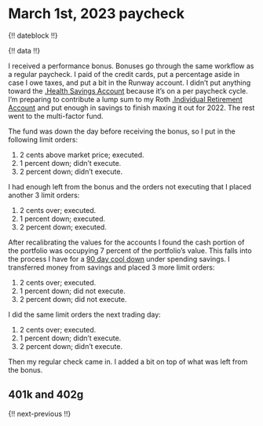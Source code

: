 # March 1st, 2023 paycheck

{!! dateblock !!}

{!! data !!}

I received a performance bonus. Bonuses go through the same workflow as a regular paycheck. I paid of the credit cards, put a percentage aside in case I owe taxes, and put a bit in the Runway account. I didn’t put anything toward the [.Health Savings Account](HSA) because it’s on a per paycheck cycle. I’m preparing to contribute a lump sum to my Roth [.Individual Retirement Account](IRA) and put enough in savings to finish maxing it out for 2022. The rest went to the multi-factor fund.

The fund was down the day before receiving the bonus, so I put in the following limit orders:

1. 2 cents above market price; executed.
2. 1 percent down; didn’t execute.
3. 2 percent down; didn’t execute.

I had enough left from the bonus and the orders not executing that I placed another 3 limit orders:

1. 2 cents over; executed.
2. 1 percent down; executed.
3. 2 percent down; executed.

After recalibrating the values for the accounts I found the cash portion of the portfolio was occupying 7 percent of the portfolio’s value. This falls into the process I have for a [90 day cool down](/experiences/finances/personal-budget/#spending-savings) under spending savings. I transferred money from savings and placed 3 more limit orders:

1. 2 cents over; executed.
2. 1 percent down; did not execute.
3. 2 percent down; did not execute.

I did the same limit orders the next trading day:

1. 2 cents over; executed.
2. 1 percent down; didn’t execute.
3. 2 percent down; didn’t execute.

Then my regular check came in. I added a bit on top of what was left from the bonus.

## 401k and 402g



{!! next-previous !!}
